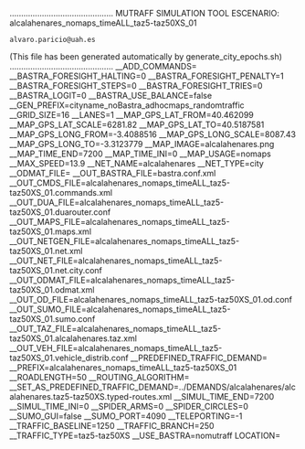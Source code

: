 .............................................
    MUTRAFF SIMULATION TOOL
    ESCENARIO: alcalahenares_nomaps_timeALL_taz5-taz50XS_01

    alvaro.paricio@uah.es
(This file has been generated automatically by generate_city_epochs.sh)
.............................................
__ADD_COMMANDS=
__BASTRA_FORESIGHT_HALTING=0
__BASTRA_FORESIGHT_PENALTY=1
__BASTRA_FORESIGHT_STEPS=0
__BASTRA_FORESIGHT_TRIES=0
__BASTRA_LOGIT=0
__BASTRA_USE_BALANCE=false
__GEN_PREFIX=cityname_noBastra_adhocmaps_randomtraffic
__GRID_SIZE=16
__LANES=1
__MAP_GPS_LAT_FROM=40.462099
__MAP_GPS_LAT_SCALE=6281.82
__MAP_GPS_LAT_TO=40.5187581
__MAP_GPS_LONG_FROM=-3.4088516
__MAP_GPS_LONG_SCALE=8087.43
__MAP_GPS_LONG_TO=-3.3123779
__MAP_IMAGE=alcalahenares.png
__MAP_TIME_END=7200
__MAP_TIME_INI=0
__MAP_USAGE=nomaps
__MAX_SPEED=13.9
__NET_NAME=alcalahenares
__NET_TYPE=city
__ODMAT_FILE=
__OUT_BASTRA_FILE=bastra.conf.xml
__OUT_CMDS_FILE=alcalahenares_nomaps_timeALL_taz5-taz50XS_01.commands.xml
__OUT_DUA_FILE=alcalahenares_nomaps_timeALL_taz5-taz50XS_01.duarouter.conf
__OUT_MAPS_FILE=alcalahenares_nomaps_timeALL_taz5-taz50XS_01.maps.xml
__OUT_NETGEN_FILE=alcalahenares_nomaps_timeALL_taz5-taz50XS_01.net.xml
__OUT_NET_FILE=alcalahenares_nomaps_timeALL_taz5-taz50XS_01.net.city.conf
__OUT_ODMAT_FILE=alcalahenares_nomaps_timeALL_taz5-taz50XS_01.odmat.xml
__OUT_OD_FILE=alcalahenares_nomaps_timeALL_taz5-taz50XS_01.od.conf
__OUT_SUMO_FILE=alcalahenares_nomaps_timeALL_taz5-taz50XS_01.sumo.conf
__OUT_TAZ_FILE=alcalahenares_nomaps_timeALL_taz5-taz50XS_01.alcalahenares.taz.xml
__OUT_VEH_FILE=alcalahenares_nomaps_timeALL_taz5-taz50XS_01.vehicle_distrib.conf
__PREDEFINED_TRAFFIC_DEMAND=
__PREFIX=alcalahenares_nomaps_timeALL_taz5-taz50XS_01
__ROADLENGTH=50
__ROUTING_ALGORITHM=
__SET_AS_PREDEFINED_TRAFFIC_DEMAND=../DEMANDS/alcalahenares/alcalahenares.taz5-taz50XS.typed-routes.xml
__SIMUL_TIME_END=7200
__SIMUL_TIME_INI=0
__SPIDER_ARMS=0
__SPIDER_CIRCLES=0
__SUMO_GUI=false
__SUMO_PORT=4090
__TELEPORTING=-1
__TRAFFIC_BASELINE=1250
__TRAFFIC_BRANCH=250
__TRAFFIC_TYPE=taz5-taz50XS
__USE_BASTRA=nomutraff
LOCATION=    <location netOffset="-465343.12,-4479111.07" convBoundary="0.00,0.00,8087.43,6281.82" origBoundary="-3.408842,40.462103,-3.312420,40.518754" projParameter="+proj=utm +zone=30 +ellps=WGS84 +datum=WGS84 +units=m +no_defs"/>
